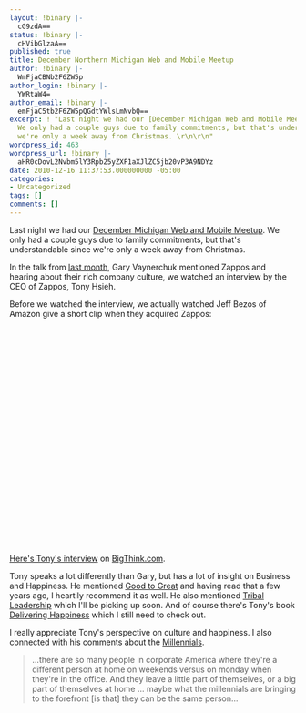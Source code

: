 ```yaml
---
layout: !binary |-
  cG9zdA==
status: !binary |-
  cHVibGlzaA==
published: true
title: December Northern Michigan Web and Mobile Meetup
author: !binary |-
  WmFjaCBNb2F6ZW5p
author_login: !binary |-
  YWRtaW4=
author_email: !binary |-
  emFjaC5tb2F6ZW5pQGdtYWlsLmNvbQ==
excerpt: ! "Last night we had our [December Michigan Web and Mobile Meetup](http://www.meetup.com/nmich-web-mobile/calendar/15499042/).
  We only had a couple guys due to family commitments, but that's understandable since
  we're only a week away from Christmas. \r\n\r\n"
wordpress_id: 463
wordpress_url: !binary |-
  aHR0cDovL2Nvbm5lY3Rpb25yZXF1aXJlZC5jb20vP3A9NDYz
date: 2010-12-16 11:37:53.000000000 -05:00
categories:
- Uncategorized
tags: []
comments: []
---
```

Last night we had our [December Michigan Web and Mobile Meetup](http://www.meetup.com/nmich-web-mobile/calendar/15499042/). We only had a couple guys due to family commitments, but that's understandable since we're only a week away from Christmas.

<a id="more"></a><a id="more-463"></a>

In the talk from [last month](/blog/2010/11/november-northern-michigan-web-and-mobile-meetup/), Gary Vaynerchuk mentioned Zappos and hearing about their rich company culture, we watched an interview by the CEO of Zappos, Tony Hsieh.

Before we watched the interview, we actually watched Jeff Bezos of Amazon give a short clip when they acquired Zappos:

<object width="600" height="385"><param name="movie" value="http://www.youtube.com/v/-hxX_Q5CnaA?fs=1&amp;hl=en_US"></param><param name="allowFullScreen" value="true"></param><param name="allowscriptaccess" value="always"></param><embed src="http://www.youtube.com/v/-hxX_Q5CnaA?fs=1&amp;hl=en_US" type="application/x-shockwave-flash" allowscriptaccess="always" allowfullscreen="true" width="600" height="385"></embed></object>

[Here's Tony's interview](http://bigthink.com/ideas/24384) on [BigThink.com](http://bigthink.com/).

Tony speaks a lot differently than Gary, but has a lot of insight on Business and Happiness. He mentioned [Good to Great](http://www.amazon.com/Good-Great-Companies-Leap-Others/dp/0066620996) and having read that a few years ago, I heartily recommend it as well. He also mentioned [Tribal Leadership](http://www.amazon.com/Tribal-Leadership-Leveraging-Thriving-Organization/dp/0061251305) which I'll be picking up soon. And of course there's Tony's book [Delivering Happiness](http://www.amazon.com/Delivering-Happiness-Profits-Passion-Purpose/dp/0446563048) which I still need to check out.

I really appreciate Tony's perspective on culture and happiness. I also connected with his comments about the [Millennials](http://en.wikipedia.org/wiki/Generation_Y).

> ...there are so many people in corporate America where they're a different person at home on weekends versus on monday when they're in the office. And they leave a little part of themselves, or a big part of themselves at home ... maybe what the millennials are bringing to the forefront [is that] they can be the same person...
